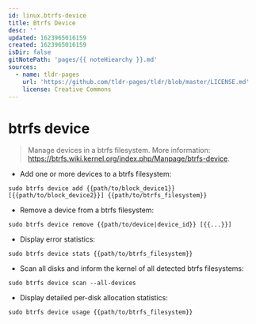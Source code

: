 ```yaml
---
id: linux.btrfs-device
title: Btrfs Device
desc: ''
updated: 1623965016159
created: 1623965016159
isDir: false
gitNotePath: 'pages/{{ noteHiearchy }}.md'
sources:
  - name: tldr-pages
    url: 'https://github.com/tldr-pages/tldr/blob/master/LICENSE.md'
    license: Creative Commons
---
```

# btrfs device

> Manage devices in a btrfs filesystem.
> More information: <https://btrfs.wiki.kernel.org/index.php/Manpage/btrfs-device>.

- Add one or more devices to a btrfs filesystem:

`sudo btrfs device add {{path/to/block_device1}} [{{path/to/block_device2}}] {{path/to/btrfs_filesystem}}`

- Remove a device from a btrfs filesystem:

`sudo btrfs device remove {{path/to/device|device_id}} [{{...}}]`

- Display error statistics:

`sudo btrfs device stats {{path/to/btrfs_filesystem}}`

- Scan all disks and inform the kernel of all detected btrfs filesystems:

`sudo btrfs device scan --all-devices`

- Display detailed per-disk allocation statistics:

`sudo btrfs device usage {{path/to/btrfs_filesystem}}`

